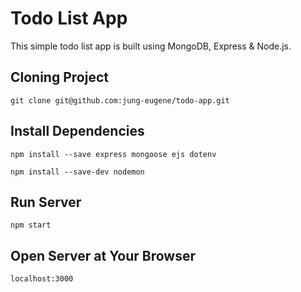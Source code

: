 # Todo List App
This simple todo list app is built using MongoDB, Express & Node.js.

## Cloning Project
```
git clone git@github.com:jung-eugene/todo-app.git
```

## Install Dependencies
```
npm install --save express mongoose ejs dotenv
```
```
npm install --save-dev nodemon
```

## Run Server
```
npm start
```

## Open Server at Your Browser
```
localhost:3000
```
